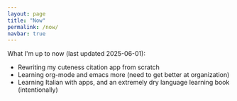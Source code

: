 ```yaml
---
layout: page
title: "Now"
permalink: /now/
navbar: true
---
```


What I'm up to now (last updated 2025-06-01):

- Rewriting my cuteness citation app from scratch
- Learning org-mode and emacs more (need to get better at organization)
- Learning Italian with apps, and an extremely dry language learning book
(intentionally)
